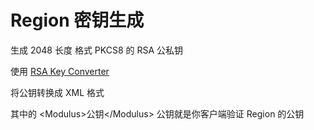# Region 密钥生成

生成 2048 长度 格式 PKCS8 的 RSA 公私钥

使用 [RSA Key Converter](http://superdry.apphb.com/tools/online-rsa-key-converter)

将公钥转换成 XML 格式

其中的 \<Modulus\>公钥\</Modulus\> 公钥就是你客户端验证 Region 的公钥
